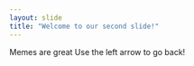 ```yaml
---
layout: slide
title: "Welcome to our second slide!"
---
```

Memes are great
Use the left arrow to go back!


